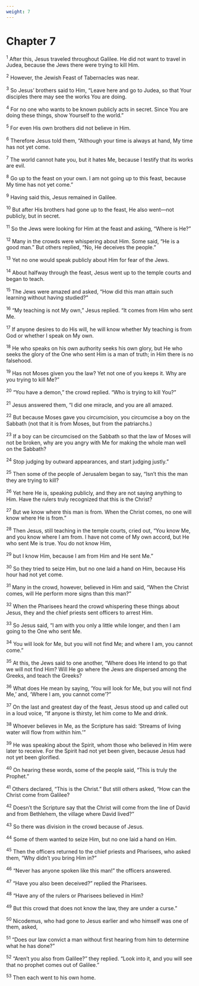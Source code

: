 ```yaml
---
weight: 7
---
```


# Chapter 7

<sup>1</sup> After this, Jesus traveled throughout Galilee. He did not want to travel in Judea, because the Jews there were trying to kill Him. 

<sup>2</sup> However, the Jewish Feast of Tabernacles was near. 

<sup>3</sup> So Jesus’ brothers said to Him, “Leave here and go to Judea, so that Your disciples there may see the works You are doing. 

<sup>4</sup> For no one who wants to be known publicly acts in secret. Since You are doing these things, show Yourself to the world.” 

<sup>5</sup> For even His own brothers did not believe in Him. 

<sup>6</sup> Therefore Jesus told them, “Although your time is always at hand, My time has not yet come. 

<sup>7</sup> The world cannot hate you, but it hates Me, because I testify that its works are evil. 

<sup>8</sup> Go up to the feast on your own. I am not going up to this feast, because My time has not yet come.” 

<sup>9</sup> Having said this, Jesus remained in Galilee. 

<sup>10</sup> But after His brothers had gone up to the feast, He also went—not publicly, but in secret. 

<sup>11</sup> So the Jews were looking for Him at the feast and asking, “Where is He?” 

<sup>12</sup> Many in the crowds were whispering about Him. Some said, “He is a good man.” But others replied, “No, He deceives the people.” 

<sup>13</sup> Yet no one would speak publicly about Him for fear of the Jews. 

<sup>14</sup> About halfway through the feast, Jesus went up to the temple courts and began to teach. 

<sup>15</sup> The Jews were amazed and asked, “How did this man attain such learning without having studied?” 

<sup>16</sup> “My teaching is not My own,” Jesus replied. “It comes from Him who sent Me. 

<sup>17</sup> If anyone desires to do His will, he will know whether My teaching is from God or whether I speak on My own. 

<sup>18</sup> He who speaks on his own authority seeks his own glory, but He who seeks the glory of the One who sent Him is a man of truth; in Him there is no falsehood. 

<sup>19</sup> Has not Moses given you the law? Yet not one of you keeps it. Why are you trying to kill Me?” 

<sup>20</sup> “You have a demon,” the crowd replied. “Who is trying to kill You?” 

<sup>21</sup> Jesus answered them, “I did one miracle, and you are all amazed. 

<sup>22</sup> But because Moses gave you circumcision, you circumcise a boy on the Sabbath (not that it is from Moses, but from the patriarchs.) 

<sup>23</sup> If a boy can be circumcised on the Sabbath so that the law of Moses will not be broken, why are you angry with Me for making the whole man well on the Sabbath? 

<sup>24</sup> Stop judging by outward appearances, and start judging justly.” 

<sup>25</sup> Then some of the people of Jerusalem began to say, “Isn’t this the man they are trying to kill? 

<sup>26</sup> Yet here He is, speaking publicly, and they are not saying anything to Him. Have the rulers truly recognized that this is the Christ? 

<sup>27</sup> But we know where this man is from. When the Christ comes, no one will know where He is from.” 

<sup>28</sup> Then Jesus, still teaching in the temple courts, cried out, “You know Me, and you know where I am from. I have not come of My own accord, but He who sent Me is true. You do not know Him, 

<sup>29</sup> but I know Him, because I am from Him and He sent Me.” 

<sup>30</sup> So they tried to seize Him, but no one laid a hand on Him, because His hour had not yet come. 

<sup>31</sup> Many in the crowd, however, believed in Him and said, “When the Christ comes, will He perform more signs than this man?” 

<sup>32</sup> When the Pharisees heard the crowd whispering these things about Jesus, they and the chief priests sent officers to arrest Him. 

<sup>33</sup> So Jesus said, “I am with you only a little while longer, and then I am going to the One who sent Me. 

<sup>34</sup> You will look for Me, but you will not find Me; and where I am, you cannot come.” 

<sup>35</sup> At this, the Jews said to one another, “Where does He intend to go that we will not find Him? Will He go where the Jews are dispersed among the Greeks, and teach the Greeks? 

<sup>36</sup> What does He mean by saying, ‘You will look for Me, but you will not find Me,’ and, ‘Where I am, you cannot come’?” 

<sup>37</sup> On the last and greatest day of the feast, Jesus stood up and called out in a loud voice, “If anyone is thirsty, let him come to Me and drink. 

<sup>38</sup> Whoever believes in Me, as the Scripture has said: ‘Streams of living water will flow from within him.’” 

<sup>39</sup> He was speaking about the Spirit, whom those who believed in Him were later to receive. For the Spirit had not yet been given, because Jesus had not yet been glorified. 

<sup>40</sup> On hearing these words, some of the people said, “This is truly the Prophet.” 

<sup>41</sup> Others declared, “This is the Christ.” But still others asked, “How can the Christ come from Galilee? 

<sup>42</sup> Doesn’t the Scripture say that the Christ will come from the line of David and from Bethlehem, the village where David lived?” 

<sup>43</sup> So there was division in the crowd because of Jesus. 

<sup>44</sup> Some of them wanted to seize Him, but no one laid a hand on Him. 

<sup>45</sup> Then the officers returned to the chief priests and Pharisees, who asked them, “Why didn’t you bring Him in?” 

<sup>46</sup> “Never has anyone spoken like this man!” the officers answered. 

<sup>47</sup> “Have you also been deceived?” replied the Pharisees. 

<sup>48</sup> “Have any of the rulers or Pharisees believed in Him? 

<sup>49</sup> But this crowd that does not know the law, they are under a curse.” 

<sup>50</sup> Nicodemus, who had gone to Jesus earlier and who himself was one of them, asked, 

<sup>51</sup> “Does our law convict a man without first hearing from him to determine what he has done?” 

<sup>52</sup> “Aren’t you also from Galilee?” they replied. “Look into it, and you will see that no prophet comes out of Galilee.” 

<sup>53</sup> Then each went to his own home. 



